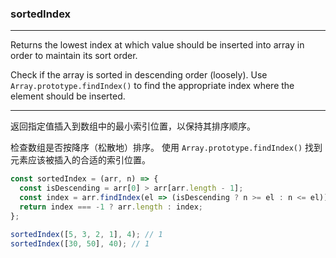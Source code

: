 ### sortedIndex

------------

Returns the lowest index at which value should be inserted into array in order to maintain its sort order.

Check if the array is sorted in descending order (loosely).
Use `Array.prototype.findIndex()` to find the appropriate index where the element should be inserted.

------------

返回指定值插入到数组中的最小索引位置，以保持其排序顺序。

检查数组是否按降序（松散地）排序。 使用 `Array.prototype.findIndex()` 找到元素应该被插入的合适的索引位置。


```js
const sortedIndex = (arr, n) => {
  const isDescending = arr[0] > arr[arr.length - 1];
  const index = arr.findIndex(el => (isDescending ? n >= el : n <= el));
  return index === -1 ? arr.length : index;
};
```

```js
sortedIndex([5, 3, 2, 1], 4); // 1
sortedIndex([30, 50], 40); // 1
```
